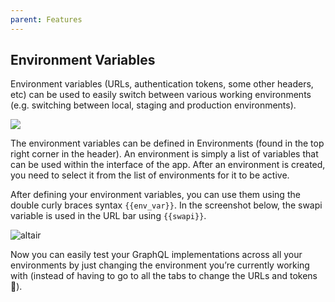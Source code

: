 ```yaml
---
parent: Features
---
```


## Environment Variables

Environment variables (URLs, authentication tokens, some other headers, etc) can be used to easily switch between various working environments (e.g. switching between local, staging and production environments).

![](https://miro.medium.com/max/5756/1*eCxSCJadudYfUYoPRpkSkA.png)

The environment variables can be defined in Environments (found in the top right corner in the header). An environment is simply a list of variables that can be used within the interface of the app. After an environment is created, you need to select it from the list of environments for it to be active.

After defining your environment variables, you can use them using the double curly braces syntax `{{env_var}}`. In the screenshot below, the swapi variable is used in the URL bar using `{{swapi}}`.

![altair](https://miro.medium.com/max/5760/1*4FkypN32B8E1K9mJHoKaWA.png)

Now you can easily test your GraphQL implementations across all your environments by just changing the environment you’re currently working with (instead of having to go to all the tabs to change the URLs and tokens 🤢).